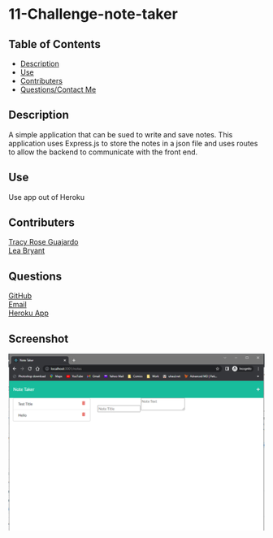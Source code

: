 # 11-Challenge-note-taker

## Table of Contents
  - [Description](#Description)
  - [Use](#use)
  - [Contributers](#Contributers)
  - [Questions/Contact Me](#Questions)


## Description
A simple application that can be sued to write and save notes.  This application uses Express.js to store the notes in a json file and uses routes to allow the backend to communicate with the front end.

## Use
  Use app out of Heroku

## Contributers
[Tracy Rose Guajardo](https://github.com/tracyroseguajardo)<br>
[Lea Bryant](https://github.com/LeaBryant)

## Questions
[GitHub](https://github.com/krsparks2)   
[Email](mailto:krsparks2@yahoo.com)
<br>
[Heroku App](https://drive.google.com/file/d/1tn3F8_aO9MC-l5dMQI8KR6PZMVxnM096/view)

## Screenshot
![Screenshot of Note Taker App](./public/assets/images/screenshot11-note-taker.PNG)
